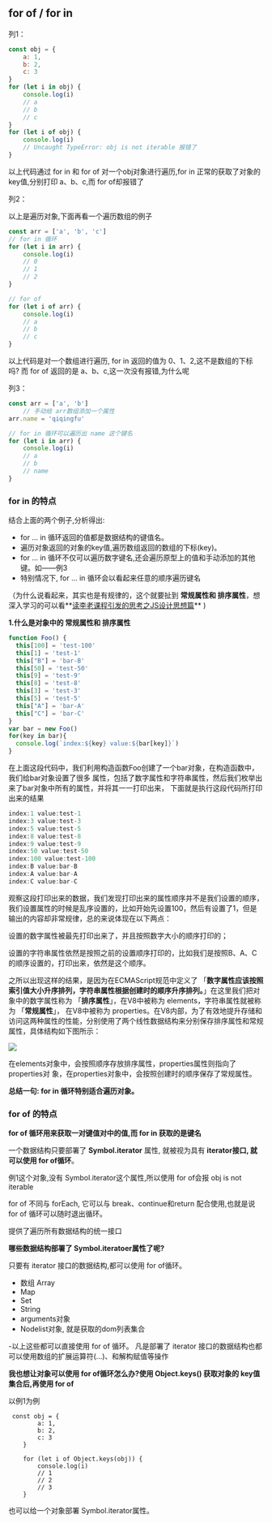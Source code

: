 <!--
 * @Description: 
 * @Autor: fengshuai
 * @Date: 2021-08-11 10:35:38
 * @LastEditors: fengshuai
 * @LastEditTime: 2021-08-11 10:41:04
-->

## for of / for in

列1：

```js
const obj = {
    a: 1,
    b: 2,
    c: 3
}
for (let i in obj) {
    console.log(i)
    // a
    // b
    // c
}
for (let i of obj) {
    console.log(i)
    // Uncaught TypeError: obj is not iterable 报错了
}
```

 以上代码通过 for in 和 for of 对一个obj对象进行遍历,for in 正常的获取了对象的 key值,分别打印 a、b、c,而 for of却报错了

列2：

 以上是遍历对象,下面再看一个遍历数组的例子 

```js
const arr = ['a', 'b', 'c']
// for in 循环
for (let i in arr) {
    console.log(i)
    // 0
    // 1
    // 2
}

// for of
for (let i of arr) {
    console.log(i)
    // a
    // b
    // c
}
```

 以上代码是对一个数组进行遍历, for in 返回的值为 0、1、2,这不是数组的下标吗? 而 for of 返回的是 a、b、c,这一次没有报错,为什么呢 

列3：

```js
const arr = ['a', 'b']
    // 手动给 arr数组添加一个属性
arr.name = 'qiqingfu'

// for in 循环可以遍历出 name 这个键名
for (let i in arr) {
    console.log(i)
    // a
    // b
    // name
}
```

### **for in 的特点**

结合上面的两个例子,分析得出:

- for ... in 循环返回的值都是数据结构的键值名。
- 遍历对象返回的对象的key值,遍历数组返回的数组的下标(key)。
- for ... in 循环不仅可以遍历数字键名,还会遍历原型上的值和手动添加的其他键。如——例3
- 特别情况下, for ... in 循环会以看起来任意的顺序遍历键名

 （为什么说看起来，其实也是有规律的，这个就要扯到 **常规属性和 排序属性**，想深入学习的可以看**[读李老课程引发的思考之JS设计思想篇](https://link.zhihu.com/?target=https%3A//mp.weixin.qq.com/s%3F__biz%3DMzU5NDM5MDg1Mw%3D%3D%26mid%3D2247487517%26idx%3D2%26sn%3Df5fd6cef41b856ea4f4aca2de915760c%26chksm%3Dfe00aa37c97723217acee08b2e20dea2b53ed44b6dc8910aec57b4e9c1c71294847ee681fa1a%26token%3D828996357%26lang%3Dzh_CN%23rd)** )

**1.什么是对象中的 常规属性和 排序属性**

```js
function Foo() {
  this[100] = 'test-100'
  this[1] = 'test-1'
  this["B"] = 'bar-B'
  this[50] = 'test-50'
  this[9] = 'test-9'
  this[8] = 'test-8'
  this[3] = 'test-3'
  this[5] = 'test-5'
  this["A"] = 'bar-A'
  this["C"] = 'bar-C'
}
var bar = new Foo()
for(key in bar){
  console.log(`index:${key} value:${bar[key]}`)
}
```

在上⾯这段代码中，我们利⽤构造函数Foo创建了⼀个bar对象，在构造函数中，我们给bar对象设置了很多 属性，包括了数字属性和字符串属性，然后我们枚举出来了bar对象中所有的属性，并将其⼀⼀打印出来， 下⾯就是执⾏这段代码所打印出来的结果

```js
index:1 value:test-1
index:3 value:test-3
index:5 value:test-5
index:8 value:test-8
index:9 value:test-9
index:50 value:test-50
index:100 value:test-100
index:B value:bar-B
index:A value:bar-A
index:C value:bar-C
```

观察这段打印出来的数据，我们发现打印出来的属性顺序并不是我们设置的顺序，我们设置属性的时候是乱序设置的，⽐如开始先设置100，然后有设置了1，但是输出的内容却⾮常规律，总的来说体现在以下两点：

设置的数字属性被最先打印出来了，并且按照数字⼤⼩的顺序打印的；

设置的字符串属性依然是按照之前的设置顺序打印的，⽐如我们是按照B、A、C的顺序设置的，打印出来，依然是这个顺序。

之所以出现这样的结果，是因为在ECMAScript规范中定义了 「**数字属性应该按照索引值大小升序排列，字符串属性根据创建时的顺序升序排列。**」在这⾥我们把对象中的数字属性称为 「**排序属性**」，在V8中被称为 elements，字符串属性就被称为 「**常规属性**」， 在V8中被称为 properties。在V8内部，为了有效地提升存储和访问这两种属性的性能，分别使⽤了两个线性数据结构来分别保存排序属性和常规属性，具体结构如下图所⽰：

![](https://pic1.zhimg.com/80/v2-e0f8f4a6b7115c7ea0d23a373645cbd4_720w.jpg)

在elements对象中，会按照顺序存放排序属性，properties属性则指向了properties对 象，在properties对象中，会按照创建时的顺序保存了常规属性。

**总结一句: for in 循环特别适合遍历对象。**

### for of 的特点

**for of 循环用来获取一对键值对中的值,而 for in 获取的是键名**

一个数据结构只要部署了 **Symbol.iterator** 属性, 就被视为具有 **iterator接口, 就可以使用 for of循环**。

例1这个对象,没有 Symbol.iterator这个属性,所以使用 for of会报 obj is not iterable

for of 不同与 forEach, 它可以与 break、continue和return 配合使用,也就是说 for of 循环可以随时退出循环。

提供了遍历所有数据结构的统一接口

**哪些数据结构部署了 Symbol.iteratoer属性了呢?**

只要有 iterator 接口的数据结构,都可以使用 for of循环。

- 数组 Array
- Map
- Set
- String
- arguments对象
- Nodelist对象, 就是获取的dom列表集合

-以上这些都可以直接使用 for of 循环。 凡是部署了 iterator 接口的数据结构也都可以使用数组的扩展运算符(...)、和解构赋值等操作

**我也想让对象可以使用 for of循环怎么办?使用 Object.keys() 获取对象的 key值集合后,再使用 for of**

以例1为例

```text
 const obj = {
        a: 1,
        b: 2,
        c: 3
    }

    for (let i of Object.keys(obj)) {
        console.log(i)
        // 1
        // 2
        // 3
    }
```

也可以给一个对象部署 Symbol.iterator属性。